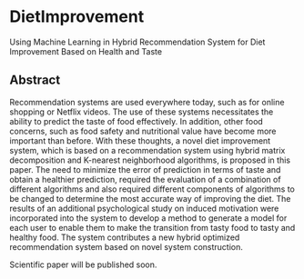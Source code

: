 # DietImprovement
Using Machine Learning in Hybrid Recommendation System for Diet Improvement Based on Health and Taste
## Abstract
Recommendation systems are used everywhere today, such as for online shopping or Netflix videos. The use of these systems necessitates the ability to predict the taste of food effectively. In addition, other food concerns, such as food safety and nutritional value have become more important than before. With these thoughts, a novel diet improvement system, which is based on a recommendation system using hybrid matrix decomposition and K-nearest neighborhood algorithms, is proposed in this paper. The need to minimize the error of prediction in terms of taste and obtain a healthier prediction, required the evaluation of a combination of different algorithms and also required different components of algorithms to be changed to determine the most accurate way of improving the diet. The results of an additional psychological study on induced motivation were incorporated into the system to develop a method to generate a model for each user to enable them to make the transition from tasty food to tasty and healthy food. The system contributes a new hybrid optimized recommendation system based on novel system construction.

Scientific paper will be published soon.
